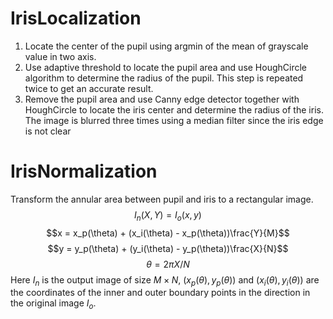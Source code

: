 # IrisLocalization
1. Locate the center of the pupil using argmin of the mean of grayscale value
in two axis.
2. Use adaptive threshold to locate the pupil area and use HoughCircle algorithm
to determine the radius of the pupil. This step is repeated twice to get an accurate
result.
3. Remove the pupil area and use Canny edge detector together with HoughCircle
to locate the iris center and determine the radius of the iris. The image is blurred
three times using a median filter since the iris edge is not clear

# IrisNormalization
Transform the annular area between pupil and iris to a rectangular image. 
$$I_n(X,Y) = I_o(x,y)$$
$$x = x_p(\theta) + (x_i(\theta) - x_p(\theta))\frac{Y}{M}$$
$$y = y_p(\theta) + (y_i(\theta) - y_p(\theta))\frac{X}{N}$$
$$\theta = 2\pi X/N$$
Here $I_n$ is the output image of size $M \times N$, $(x_p(\theta),y_p(\theta))$ and $(x_i(\theta), y_i(\theta))$ are the coordinates of the inner and outer boundary points in the direction in the original image $I_o$.
